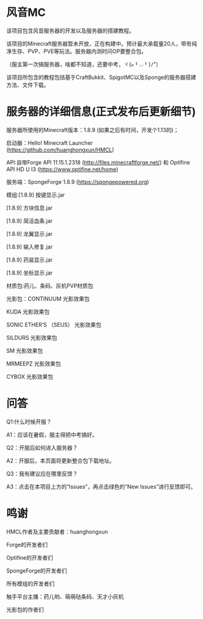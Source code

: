 # 风音MC

该项目包含风音服务器的开发以及服务器的搭建教程。

该项目的Minecraft服务器暂未开放，正在构建中。预计最大承载量20人，带有纯净生存、PVP、PVE等玩法。服务器内测时问OP要整合包。

（服主第一次搞服务器，啥都不知道，还要中考，ヾ(๑╹◡╹)ﾉ"）

该项目所包含的教程包括基于CraftBukkit、SpigotMC以及Sponge的服务器搭建方法、文件下载。

# 服务器的详细信息(正式发布后更新细节)
服务器所使用的Minecraft版本：1.8.9 (如果之后有时间，开发个1.13的)；

启动器：Hello! Minecraft Launcher (https://github.com/huanghongxun/HMCL)

API:自带Forge API 11.15.1.2318 (http://files.minecraftforge.net/)
和 Optifine API HD U I3 (https://www.optifine.net/home)

服务端：SpongeForge 1.8.9 (https://spongepowered.org)

模组:[1.8.9] 按键显示.jar

[1.8.9] 方块信息.jar

[1.8.9] 简洁血条.jar

[1.8.9] 龙翼显示.jar

[1.8.9] 输入修复.jar

[1.8.9] 药装显示.jar

[1.8.9] 坐标显示.jar

材质包:药儿、条码、灰机PVP材质包

光影包：CONTINUUM 光影效果包

KUDA 光影效果包

SONIC ETHER’S （SEUS） 光影效果包

SILDURS 光影效果包

SM 光影效果包

MRMEEPZ 光影效果包

CYBOX 光影效果包

# 问答
Q1:什么时候开服？

A1：应该在暑假，服主得把中考搞好。

Q2：开服后如何进入服务器？

A2：开服后，本页面将更新整合包下载地址。

Q3：我有建议应在哪里反馈？

A3：点击在本项目上方的“Issues”，再点击绿色的“New Issues”进行反馈即可。

# 鸣谢
HMCL作者及主要贡献者：huanghongxun

Forge的开发者们

Optifine的开发者们

SpongeForge的开发者们

所有模组的开发者们

触手平台主播：药儿哟、萌萌哒条码、天才小灰机

光影包的作者们
